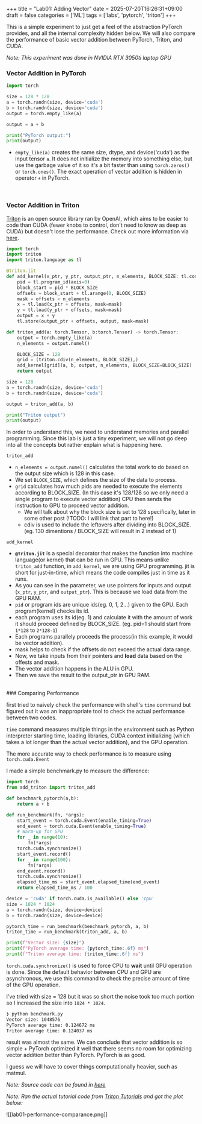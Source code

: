 +++
title = "Lab01: Adding Vector"
date = 2025-07-20T16:26:31+09:00
draft = false
categories = ['ML']
tags = ['labs', 'pytorch', 'triton']
+++

This is a simple experiment to just get a feel of the abstraction PyTorch provides, and all the internal complexity hidden below. We will also compare the performance of basic vector addition between PyTorch, Triton, and CUDA.

*Note: This experiment was done in NVIDIA RTX 3050ti laptop GPU*

### Vector Addition in PyTorch

```python
import torch

size = 128 * 128
a = torch.randn(size, device='cuda')
b = torch.randn(size, device='cuda')
output = torch.empty_like(a)

output = a + b

print("PyTorch output:")
print(output)
```

- `empty_like(a)` creates the same size, dtype, and device('cuda') as the input tensor `a`. It does not initialize the memory into something else, but use the garbage value of it so it's a bit faster than using `torch.zeros()` or `torch.ones()`.
The exact operation of vector addition is hidden in operator `+` in PyTorch.

<br>

### Vector Addition in Triton

[Triton](https://github.com/triton-lang/triton) is an open source library ran by OpenAI, which aims to be easier to code than CUDA (fewer knobs to control, don't need to know as deep as CUDA) but doesn't lose the performance. Check out more information via [here](https://openai.com/index/triton/).

```python
import torch
import triton
import triton.language as tl

@triton.jit
def add_kernel(x_ptr, y_ptr, output_ptr, n_elements, BLOCK_SIZE: tl.constexpr):
	pid = tl.program_id(axis=0)
	block_start = pid * BLOCK_SIZE
	offsets = block_start + tl.arange(0, BLOCK_SIZE)
	mask = offsets < n_elements
	x = tl.load(x_ptr + offsets, mask=mask)
	y = tl.load(y_ptr + offsets, mask=mask)
	output = x + y
	tl.store(output_ptr + offsets, output, mask=mask)

def triton_add(a: torch.Tensor, b:torch.Tensor) -> torch.Tensor:
	output = torch.empty_like(a)
	n_elements = output.numel()

	BLOCK_SIZE = 128
	grid = (triton.cdiv(n_elements, BLOCK_SIZE),)
	add_kernel[grid](a, b, output, n_elements, BLOCK_SIZE=BLOCK_SIZE)
	return output

size = 128
a = torch.randn(size, device='cuda')
b = torch.randn(size, device='cuda')

output = triton_add(a, b)

print("Triton output")
print(output)
```

In order to understand this, we need to understand memories and parallel programming. Since this lab is just a tiny experiment, we will not go deep into all the concepts but rather explain what is happening here.

`triton_add`
- `n_elements = output.numel()` calculates the total work to do based on the output size which is 128 in this case.
- We set `BLOCK_SIZE`, which defines the size of the data to process.
- `grid` calculates how much pids are needed to execute the elements according to BLOCK_SIZE. (In this case it's 128/128 so we only need a single program to execute vector addition) CPU then sends the instruction to GPU to proceed vector addition. 
	- We will talk about why the block size is set to 128 specifically, later in some other post (!TODO: I will link that part to here!)
	- cdiv is used to include the leftovers after dividing into BLOCK_SIZE. (eg. 130 dimentions / BLOCK_SIZE will result in 2 instead of 1)

`add_kernel`
- **`@triton.jit`** is a special decorator that makes the function into machine language(or kernel) that can be run in GPU. This means unlike `triton_add` function, in `add_kernel`, we are using GPU programming. jit is short for just-in-time, which means the code compiles just in time as it runs.
- As you can see in the parameter, we use pointers for inputs and output (`x_ptr`, `y_ptr`, and `output_ptr`). This is because we load data from the GPU RAM.
- `pid` or program ids are unique ids(eg. 0, 1, 2...) given to the GPU. Each program(kernel) checks its id.
- each program uses its id(eg. 1) and calculate it with the amount of work it should proceed defined by BLOCK_SIZE. (eg. pid=1 should start from `1*128` to `2*128-1`)
- Each programs parallely proceeds the process(in this example, it would be vector addition).
- mask helps to check if the offsets do not exceed the actual data range.
- Now, we take inputs from their pointers and **load** data based on the offests and mask.
- The vector addition happens in the ALU in GPU.
- Then we save the result to the output_ptr in GPU RAM.

<br>
### Comparing Performance

first tried to naively check the performance with shell's `time` command but figured out it was an inappropriate tool to check the actual performance between two codes.

`time` command measures multiple things in the environment such as Python interpreter starting time, loading libraries, CUDA context initializing (which takes a lot longer than the actual vector addition), and the GPU operation.

The more accurate way to check performance is to measure using `torch.cuda.Event`

I made a simple benchmark.py to measure the difference:

```python
import torch
from add_triton import triton_add

def benchmark_pytorch(a,b):
    return a + b

def run_benchmark(fn, *args):
    start_event = torch.cuda.Event(enable_timing=True)
    end_event = torch.cuda.Event(enable_timing=True)
    # Warm-up for GPU
    for _ in range(10):
        fn(*args)
    torch.cuda.synchronize()
    start_event.record()
    for _ in range(100):
        fn(*args)
    end_event.record()
    torch.cuda.synchronize()
    elapsed_time_ms = start_event.elapsed_time(end_event)
    return elapsed_time_ms / 100

device = 'cuda' if torch.cuda.is_available() else 'cpu'
size = 1024 * 1024
a = torch.randn(size, device=device)
b = torch.randn(size, device=device)

pytorch_time = run_benchmark(benchmark_pytorch, a, b)
triton_time = run_benchmark(triton_add, a, b)

print(f"Vector size: {size}")
print(f"PyTorch average time: {pytorch_time:.6f} ms")
print(f"Triton average time: {triton_time:.6f} ms")
```

`torch.cuda.synchronize()` is used to force CPU to **wait** until GPU operation is done. Since the default behavior between CPU and GPU are asynchronous, we use this command to check the precise amount of time of the GPU operation.

I've tried with size = 128 but it was so short the noise took too much portion so I increased the size into `1024 * 1024`.

```bash
❯ python benchmark.py
Vector size: 1048576
PyTorch average time: 0.124672 ms
Triton average time: 0.124037 ms
```

result was almost the same.
We can conclude that vector addition is so simple + PyTorch optimized it well that there seems no room for optimizing vector addition better than PyTorch. PyTorch is as good.

I guess we will have to cover things computationally heavier, such as matmul.

*Note: Source code can be found in [here](https://github.com/junuxyz/labs/tree/main/lab_01)*

*Note: Ran the actual tutorial code from [Triton Tutorials](https://triton-lang.org/main/getting-started/tutorials/01-vector-add.html#sphx-glr-getting-started-tutorials-01-vector-add-py) and got the plot below:*

![[lab01-performance-comparance.png]]
